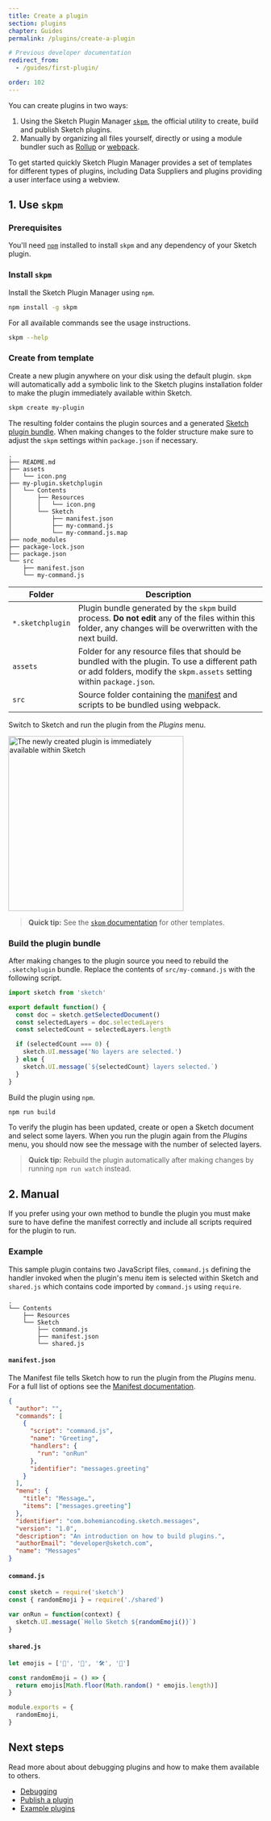 ```yaml
---
title: Create a plugin
section: plugins
chapter: Guides
permalink: /plugins/create-a-plugin

# Previous developer documentation
redirect_from:
  - /guides/first-plugin/

order: 102
---
```


You can create plugins in two ways:

1. Using the Sketch Plugin Manager [`skpm`](https://github.com/skpm/skpm), the official utility to create, build and publish Sketch plugins.
2. Manually by organizing all files yourself, directly or using a module bundler such as [Rollup](https://rollupjs.org) or [webpack](https://webpack.js.org).

To get started quickly Sketch Plugin Manager provides a set of templates for different types of plugins, including Data Suppliers and plugins providing a user interface using a webview.

## 1. Use `skpm`

### Prerequisites

You'll need [`npm`](https://www.npmjs.com/get-npm) installed to install `skpm` and any dependency of your Sketch plugin.

### Install `skpm`

Install the Sketch Plugin Manager using `npm`.

```bash
npm install -g skpm
```

For all available commands see the usage instructions.

```bash
skpm --help
```

### Create from template

Create a new plugin anywhere on your disk using the default plugin. `skpm` will automatically add a symbolic link to the Sketch plugins installation folder to make the plugin immediately available within Sketch.

```bash
skpm create my-plugin
```

The resulting folder contains the plugin sources and a generated [Sketch plugin bundle](/plugins/plugin-bundle). When making changes to the folder structure make sure to adjust the `skpm` settings within `package.json` if necessary.

```log
.
├── README.md
├── assets
│   └── icon.png
├── my-plugin.sketchplugin
│   └── Contents
│       ├── Resources
│       │   └── icon.png
│       └── Sketch
│           ├── manifest.json
│           ├── my-command.js
│           └── my-command.js.map
├── node_modules
├── package-lock.json
├── package.json
└── src
    ├── manifest.json
    └── my-command.js
```

| Folder           | Description                                                                                                                                                           |
| ---------------- | --------------------------------------------------------------------------------------------------------------------------------------------------------------------- |
| `*.sketchplugin` | Plugin bundle generated by the `skpm` build process. **Do not edit** any of the files within this folder, any changes will be overwritten with the next build.        |
| `assets`         | Folder for any resource files that should be bundled with the plugin. To use a different path or add folders, modify the `skpm.assets` setting within `package.json`. |
| `src`            | Source folder containing the [manifest](/plugins/plugin-manifest) and scripts to be bundled using webpack.                                                            |

Switch to Sketch and run the plugin from the _Plugins_ menu.

<img src="/images/developer/plugin-created-with-skpm.png"
     alt="The newly created plugin is immediately available within Sketch"
     width="347" />

> **Quick tip:** See the [`skpm` documentation](https://github.com/skpm/skpm) for other templates.

### Build the plugin bundle

After making changes to the plugin source you need to rebuild the `.sketchplugin` bundle. Replace the contents of `src/my-command.js` with the following script.

```js
import sketch from 'sketch'

export default function() {
  const doc = sketch.getSelectedDocument()
  const selectedLayers = doc.selectedLayers
  const selectedCount = selectedLayers.length

  if (selectedCount === 0) {
    sketch.UI.message('No layers are selected.')
  } else {
    sketch.UI.message(`${selectedCount} layers selected.`)
  }
}
```

Build the plugin using `npm`.

```sh
npm run build
```

To verify the plugin has been updated, create or open a Sketch document and select some layers. When you run the plugin again from the _Plugins_ menu, you should now see the message with the number of selected layers.

> **Quick tip:** Rebuild the plugin automatically after making changes by running `npm run watch` instead.

## 2. Manual

If you prefer using your own method to bundle the plugin you must make sure to have define the manifest correctly and include all scripts required for the plugin to run.

### Example

This sample plugin contains two JavaScript files, `command.js` defining the handler invoked when the plugin's menu item is selected within Sketch and `shared.js` which contains code imported by `command.js` using `require`.

```log
.
└── Contents
    ├── Resources
    └── Sketch
        ├── command.js
        ├── manifest.json
        └── shared.js
```

#### `manifest.json`

The Manifest file tells Sketch how to run the plugin from the _Plugins_ menu. For a full list of options see the [Manifest documentation](/plugins/plugin-manifest).

```json
{
  "author": "",
  "commands": [
    {
      "script": "command.js",
      "name": "Greeting",
      "handlers": {
        "run": "onRun"
      },
      "identifier": "messages.greeting"
    }
  ],
  "menu": {
    "title": "Message…",
    "items": ["messages.greeting"]
  },
  "identifier": "com.bohemiancoding.sketch.messages",
  "version": "1.0",
  "description": "An introduction on how to build plugins.",
  "authorEmail": "developer@sketch.com",
  "name": "Messages"
}
```

#### `command.js`

```js
const sketch = require('sketch')
const { randomEmoji } = require('./shared')

var onRun = function(context) {
  sketch.UI.message(`Hello Sketch ${randomEmoji()}`)
}
```

#### `shared.js`

```js
let emojis = ['👋', '💎', '🛠', '🎉']

const randomEmoji = () => {
  return emojis[Math.floor(Math.random() * emojis.length)]
}

module.exports = {
  randomEmoji,
}
```

## Next steps

Read more about about debugging plugins and how to make them available to others.

- [Debugging](/plugins/debugging)
- [Publish a plugin](/plugins/publish-a-plugin)
- [Example plugins](https://github.com/BohemianCoding/SketchAPI/tree/develop/examples)
